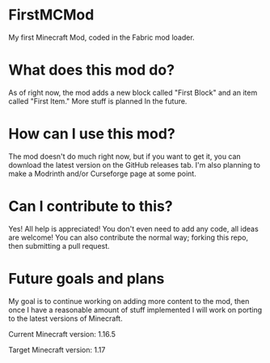 # FirstMCMod
My first Minecraft Mod,
coded in the Fabric mod loader.

# What does this mod do?
As of right now, the mod adds a new block called
"First Block" and an item called "First Item." More stuff is planned
In the future.

# How can I use this mod?
The mod doesn't do much right now, but if you want to get it, you can download
the latest version on the GitHub releases tab.
I'm also planning to make a Modrinth and/or Curseforge page at some point.

# Can I contribute to this?
Yes! All help is appreciated! You don't even need to add any code, all ideas are welcome!
You can also contribute the normal way; forking this repo, then submitting a pull request.

# Future goals and plans
My goal is to continue working on adding more content to the mod, then once I
have a reasonable amount of stuff implemented I will work on porting to the latest versions of Minecraft.

Current Minecraft version: 1.16.5

Target Minecraft version: 1.17




